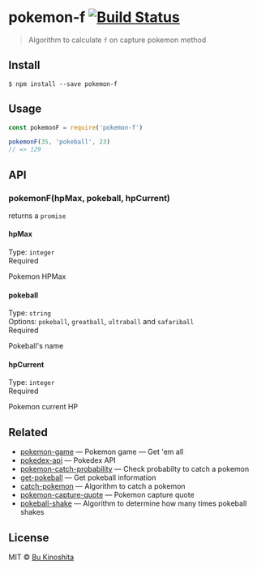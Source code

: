 # pokemon-f [![Build Status](https://travis-ci.org/bukinoshita/pokemon-f.svg?branch=master)](https://travis-ci.org/bukinoshita/pokemon-f)

> Algorithm to calculate `f` on capture pokemon method


## Install

```
$ npm install --save pokemon-f
```


## Usage
```js
const pokemonF = require('pokemon-f')

pokemonF(35, 'pokeball', 23)
// => 129
```


## API

### pokemonF(hpMax, pokeball, hpCurrent)

returns a `promise`

#### hpMax

Type: `integer`<br/>
Required

Pokemon HPMax

#### pokeball

Type: `string`<br/>
Options: `pokeball`, `greatball`, `ultraball` and `safariball`<br/>
Required

Pokeball's name


#### hpCurrent

Type: `integer`<br/>
Required

Pokemon current HP


## Related

- [pokemon-game](https://github.com/bukinoshita/pokemon-game) — Pokemon game — Get 'em all
- [pokedex-api](https://github.com/bukinoshita/pokedex-api) — Pokedex API
- [pokemon-catch-probability](https://github.com/bukinoshita/pokemon-catch-probability) — Check probabilty to catch a pokemon
- [get-pokeball](https://github.com/bukinoshita/get-pokeball) — Get pokeball information
- [catch-pokemon](https://github.com/bukinoshita/catch-pokemon) — Algorithm to catch a pokemon
- [pokemon-capture-quote](https://github.com/bukinoshita/pokemon-capture-quote) — Pokemon capture quote
- [pokeball-shake](https://github.com/bukinoshita/pokeball-shake) — Algorithm to determine how many times pokeball shakes


## License

MIT © [Bu Kinoshita](https://bukinoshita.io)

